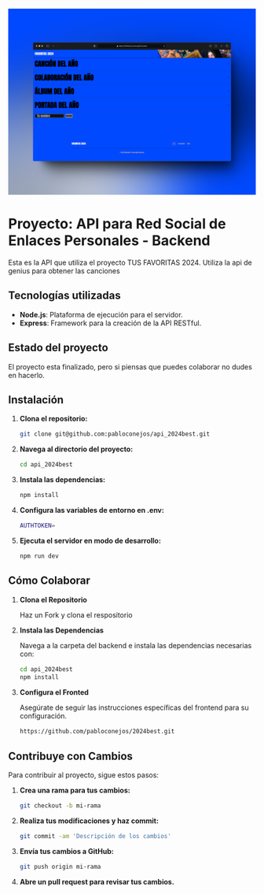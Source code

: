 ![screenshot](./assets/gitImage/main_photo.png)

# Proyecto: API para Red Social de Enlaces Personales - Backend

Esta es la API que utiliza el proyecto TUS FAVORITAS 2024. Utiliza la api de genius para obtener las canciones

## Tecnologías utilizadas

- **Node.js**: Plataforma de ejecución para el servidor.
- **Express**: Framework para la creación de la API RESTful.

## Estado del proyecto
El proyecto esta finalizado, pero si piensas que puedes colaborar no dudes en hacerlo.

## Instalación

1. **Clona el repositorio:**
   ```bash
   git clone git@github.com:pabloconejos/api_2024best.git
2. **Navega al directorio del proyecto:**
    ```bash
    cd api_2024best
3. **Instala las dependencias:**
    ```bash
    npm install
4. **Configura las variables de entorno en .env:**
    ```bash
    AUTHTOKEN=
    
5. **Ejecuta el servidor en modo de desarrollo:**
   ```bash
   npm run dev


## Cómo Colaborar

1. **Clona el Repositorio**

   Haz un Fork y clona el respositorio
   
2. **Instala las Dependencias**

    Navega a la carpeta del backend e instala las dependencias necesarias con:
  
    ```bash
    cd api_2024best
    npm install

3. **Configura el Fronted**

    Asegúrate de seguir las instrucciones específicas del frontend para su configuración.
    ```bash
    https://github.com/pabloconejos/2024best.git

## Contribuye con Cambios

Para contribuir al proyecto, sigue estos pasos:

1. **Crea una rama para tus cambios:**

   ```bash
   git checkout -b mi-rama
   
2. **Realiza tus modificaciones y haz commit:**

    ```bash
    git commit -am 'Descripción de los cambios'
3. **Envía tus cambios a GitHub:**

    ```bash
    git push origin mi-rama
    
4. **Abre un pull request para revisar tus cambios.**

